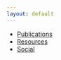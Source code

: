 ```yaml
---
layout: default
---
```


- [Publications](./publications.html)
- [Resources](./resources.html)
- [Social](./social.html)

